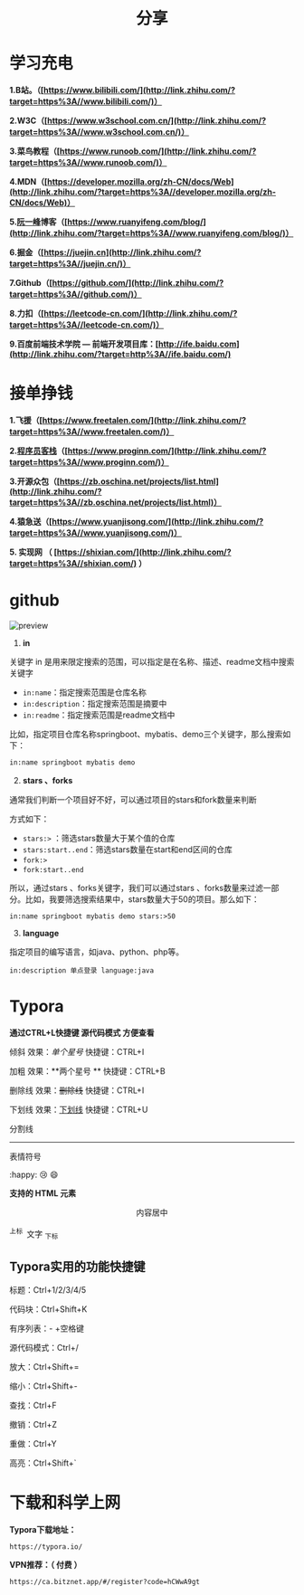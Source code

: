 <center><h1>分享</h1></center>









# **学习充电**

**1.B站。（[https://www.bilibili.com/](http://link.zhihu.com/?target=https%3A//www.bilibili.com/)）**

**2.W3C（[https://www.w3school.com.cn/](http://link.zhihu.com/?target=https%3A//www.w3school.com.cn/)）**

**3.菜鸟教程（[https://www.runoob.com/](http://link.zhihu.com/?target=https%3A//www.runoob.com/)）**

**4.MDN（[https://developer.mozilla.org/zh-CN/docs/Web](http://link.zhihu.com/?target=https%3A//developer.mozilla.org/zh-CN/docs/Web)）**

**5.[阮一峰](https://www.zhihu.com/search?q=阮一峰&search_source=Entity&hybrid_search_source=Entity&hybrid_search_extra={"sourceType"%3A"answer"%2C"sourceId"%3A2193361955})博客（[https://www.ruanyifeng.com/blog/](http://link.zhihu.com/?target=https%3A//www.ruanyifeng.com/blog/)）**

**6.掘金（[https://juejin.cn](http://link.zhihu.com/?target=https%3A//juejin.cn/)）**

**7.Github（[https://github.com/](http://link.zhihu.com/?target=https%3A//github.com/)）**

**8.力扣（[https://leetcode-cn.com/](http://link.zhihu.com/?target=https%3A//leetcode-cn.com/)）**

**9.百度前端技术学院 — 前端开发项目库：[http://ife.baidu.com](http://link.zhihu.com/?target=http%3A//ife.baidu.com/)**





# **接单挣钱**

**1.飞援（[https://www.freetalen.com/](http://link.zhihu.com/?target=https%3A//www.freetalen.com/)）**

**2.[程序员客栈](https://www.zhihu.com/search?q=程序员客栈&search_source=Entity&hybrid_search_source=Entity&hybrid_search_extra={"sourceType"%3A"answer"%2C"sourceId"%3A2193361955})（[https://www.proginn.com/](http://link.zhihu.com/?target=https%3A//www.proginn.com/)）**

**3.开源众包（[https://zb.oschina.net/projects/list.html](http://link.zhihu.com/?target=https%3A//zb.oschina.net/projects/list.html)）**

**4.猿急送（[https://www.yuanjisong.com/](http://link.zhihu.com/?target=https%3A//www.yuanjisong.com/)）**

**5. 实现网 （ [https://shixian.com/](http://link.zhihu.com/?target=https%3A//shixian.com/) ）**







# github

![preview](https://pic1.zhimg.com/v2-fff2da006be1bf1eb73de8340b0fcc64_r.jpg)

1. **in**

关键字 in 是用来限定搜索的范围，可以指定是在名称、描述、readme文档中搜索关键字

- `in:name`：指定搜索范围是仓库名称
- `in:description`：指定搜索范围是摘要中
- `in:readme`：指定搜索范围是readme文档中

比如，指定项目仓库名称springboot、mybatis、demo三个关键字，那么搜索如下：

```
in:name springboot mybatis demo
```



2. **stars 、forks**

通常我们判断一个项目好不好，可以通过项目的stars和fork数量来判断

方式如下：

- `stars:>` ：筛选stars数量大于某个值的仓库
- `stars:start..end`：筛选stars数量在start和end区间的仓库
- `fork:>`
- `fork:start..end`

所以，通过stars 、forks关键字，我们可以通过stars 、forks数量来过滤一部分。比如，我要筛选搜索结果中，stars数量大于50的项目。那么如下：

```
in:name springboot mybatis demo stars:>50
```



3. **language**

指定项目的编写语言，如java、python、php等。

```text
in:description 单点登录 language:java
```









# Typora



**通过CTRL+L快捷键 源代码模式 方便查看**

倾斜    效果：*单个星号*              快捷键：CTRL+I

加粗    效果：**两个星号 **             快捷键：CTRL+B

删除线     效果：~~删除线~~             快捷键：CTRL+I

下划线    效果：<u>下划线</u>              快捷键：CTRL+U

分割线    

<hr />

 表情符号

:happy:             :cry:             :smile:



**支持的 HTML 元素**

<center>内容居中</center>



<sup>上标 </sup>  文字    <sub>下标</sub>





## Typora实用的功能快捷键

标题：Ctrl+1/2/3/4/5

代码块：Ctrl+Shift+K

有序列表：- +空格键

源代码模式：Ctrl+/

放大：Ctrl+Shift+=

缩小：Ctrl+Shift+-

查找：Ctrl+F

撤销：Ctrl+Z

重做：Ctrl+Y

高亮：Ctrl+Shift+`





# 下载和科学上网

**Typora下载地址：**

```http
https://typora.io/
```



**VPN推荐：（ 付费 ）**

```http
https://ca.bitznet.app/#/register?code=hCWwA9gt
```

